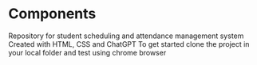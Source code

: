 # Components
Repository for student scheduling and attendance management system
Created with HTML, CSS and ChatGPT 
To get started clone the project in your local folder and test using chrome browser
